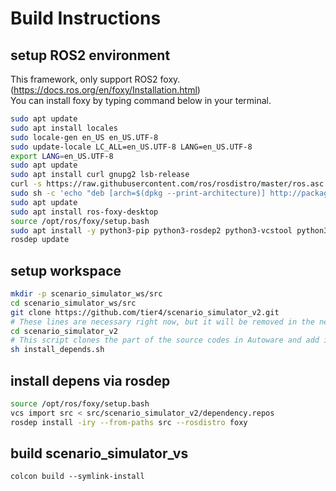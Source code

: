 # Build Instructions

## setup ROS2 environment

This framework, only support ROS2 foxy. (https://docs.ros.org/en/foxy/Installation.html)  
You can install foxy by typing command below in your terminal.

```bash
sudo apt update
sudo apt install locales
sudo locale-gen en_US en_US.UTF-8
sudo update-locale LC_ALL=en_US.UTF-8 LANG=en_US.UTF-8
export LANG=en_US.UTF-8
sudo apt update
sudo apt install curl gnupg2 lsb-release
curl -s https://raw.githubusercontent.com/ros/rosdistro/master/ros.asc | sudo apt-key add -
sudo sh -c 'echo "deb [arch=$(dpkg --print-architecture)] http://packages.ros.org/ros2/ubuntu $(lsb_release -cs) main" > /etc/apt/sources.list.d/ros2-latest.list'
sudo apt update
sudo apt install ros-foxy-desktop
source /opt/ros/foxy/setup.bash
sudo apt install -y python3-pip python3-rosdep2 python3-vcstool python3-colcon-common-extensions
rosdep update
```

## setup workspace

```bash
mkdir -p scenario_simulator_ws/src
cd scenario_simulator_ws/src
git clone https://github.com/tier4/scenario_simulator_v2.git
# These lines are necessary right now, but it will be removed in the near future
cd scenario_simulator_v2
# This script clones the part of the source codes in Autoware and add it to the workspace
sh install_depends.sh
```

## install depens via rosdep

```bash
source /opt/ros/foxy/setup.bash
vcs import src < src/scenario_simulator_v2/dependency.repos
rosdep install -iry --from-paths src --rosdistro foxy
```

## build scenario_simulator_vs
```
colcon build --symlink-install
```